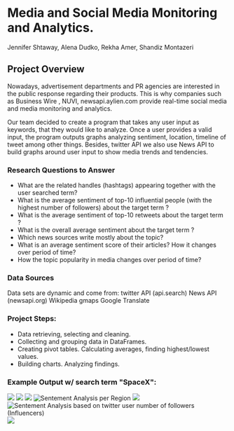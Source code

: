 
# Media and Social Media Monitoring and Analytics.
Jennifer Shtaway, Alena Dudko, Rekha Amer, Shandiz Montazeri

## Project Overview

<p>Nowadays, advertisement departments and PR agencies are interested in the public response regarding their products. This is why companies such as Business Wire , NUVI, newsapi.aylien.com provide real-time social media  and media monitoring and analytics.</p>

<p>Our team decided to create a program that takes any user input as keywords, that they would like to analyze. Once a user provides a valid input, the program outputs graphs analyzing sentiment, location, timeline of tweet among other things. Besides, twitter API we also use News API to build graphs around user input to show media trends and tendencies.</p>


### Research Questions to Answer
<ul>
    <li>What are the related handles (hashtags) appearing together with the user searched term?</li>
    <li>What is the average sentiment of top-10 influential people (with the highest number of followers) about the target term ?</li>
    <li>What is the average sentiment of top-10 retweets about the target term ?</li>
    <li>What is the overall average sentiment about the target term ?</li>
    <li>Which news sources write mostly about the topic?</li>
    <li>What is an average sentiment score of their articles? How it changes over period of time?</li>
    <li> How the topic popularity  in media changes over period of time?</li>
    
</ul>
   


### Data Sources
Data sets  are dynamic and come from:
twitter API (api.search)
News API (newsapi.org)
Wikipedia
gmaps
Google Translate

### Project Steps:
    
<ul>
  <li>Data retrieving, selecting and cleaning.</li>
  <li>Collecting and grouping data in DataFrames.</li>
  <li>Creating pivot tables. Calculating averages, finding highest/lowest values.</li>
  <li>Building charts. Analyzing findings.</li>
</ul>

### Example Output w/ search term "SpaceX":
![](https://github.com/zen-gineer/CurrentTrendsTool/blob/master/plots/WordCloud.png)
![](https://github.com/zen-gineer/CurrentTrendsTool/blob/master/plots/compound_scores_heat_map.png)
![](https://github.com/zen-gineer/CurrentTrendsTool/blob/master/plots/count_values_heat_map.png)
![Sentement Analysis per Region](https://github.com/zen-gineer/CurrentTrendsTool/blob/master/plots/fig.png)
![](https://github.com/zen-gineer/CurrentTrendsTool/blob/master/plots/news_bar_chart.png)
![Sentement Analysis based on twitter user number of followers (Influencers)](https://github.com/zen-gineer/CurrentTrendsTool/blob/master/plots/output_8_1.png)
![](https://github.com/zen-gineer/CurrentTrendsTool/blob/master/plots/output_9_1.png)
